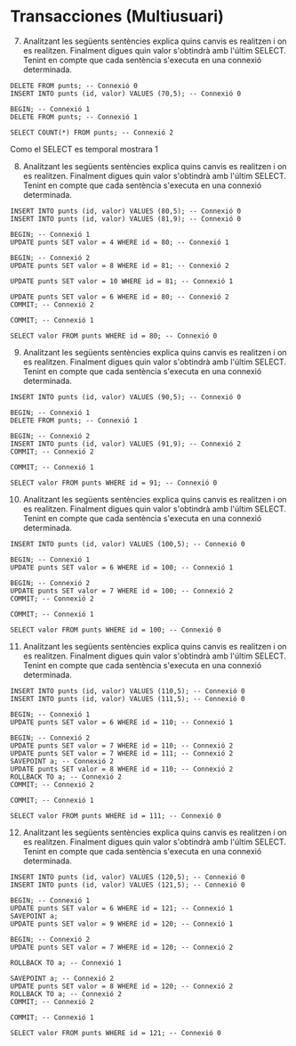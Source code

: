 # Transacciones (Multiusuari)

7. Analitzant les següents sentències explica quins canvis es realitzen i on es realitzen. Finalment digues quin valor s'obtindrà amb l'últim SELECT. Tenint en compte que cada sentència s'executa en una connexió determinada.

```
DELETE FROM punts; -- Connexió 0
INSERT INTO punts (id, valor) VALUES (70,5); -- Connexió 0

BEGIN; -- Connexió 1
DELETE FROM punts; -- Connexió 1

SELECT COUNT(*) FROM punts; -- Connexió 2
```
Como el SELECT es temporal mostrara 1 



8. Analitzant les següents sentències explica quins canvis es realitzen i on es realitzen. Finalment digues quin valor s'obtindrà amb l'últim SELECT. Tenint en compte que cada sentència s'executa en una connexió determinada.

```
INSERT INTO punts (id, valor) VALUES (80,5); -- Connexió 0
INSERT INTO punts (id, valor) VALUES (81,9); -- Connexió 0

BEGIN; -- Connexió 1
UPDATE punts SET valor = 4 WHERE id = 80; -- Connexió 1

BEGIN; -- Connexió 2
UPDATE punts SET valor = 8 WHERE id = 81; -- Connexió 2

UPDATE punts SET valor = 10 WHERE id = 81; -- Connexió 1

UPDATE punts SET valor = 6 WHERE id = 80; -- Connexió 2
COMMIT; -- Connexió 2

COMMIT; -- Connexió 1

SELECT valor FROM punts WHERE id = 80; -- Connexió 0
```


9. Analitzant les següents sentències explica quins canvis es realitzen i on es realitzen. Finalment digues quin valor s'obtindrà amb l'últim SELECT. Tenint en compte que cada sentència s'executa en una connexió determinada.

```
INSERT INTO punts (id, valor) VALUES (90,5); -- Connexió 0

BEGIN; -- Connexió 1
DELETE FROM punts; -- Connexió 1

BEGIN; -- Connexió 2
INSERT INTO punts (id, valor) VALUES (91,9); -- Connexió 2
COMMIT; -- Connexió 2

COMMIT; -- Connexió 1

SELECT valor FROM punts WHERE id = 91; -- Connexió 0
```

10. Analitzant les següents sentències explica quins canvis es realitzen i on es realitzen. Finalment digues quin valor s'obtindrà amb l'últim SELECT. Tenint en compte que cada sentència s'executa en una connexió determinada.

```
INSERT INTO punts (id, valor) VALUES (100,5); -- Connexió 0

BEGIN; -- Connexió 1
UPDATE punts SET valor = 6 WHERE id = 100; -- Connexió 1

BEGIN; -- Connexió 2
UPDATE punts SET valor = 7 WHERE id = 100; -- Connexió 2
COMMIT; -- Connexió 2

COMMIT; -- Connexió 1

SELECT valor FROM punts WHERE id = 100; -- Connexió 0
```

11. Analitzant les següents sentències explica quins canvis es realitzen i on es realitzen. Finalment digues quin valor s'obtindrà amb l'últim SELECT. Tenint en compte que cada sentència s'executa en una connexió determinada.

```
INSERT INTO punts (id, valor) VALUES (110,5); -- Connexió 0
INSERT INTO punts (id, valor) VALUES (111,5); -- Connexió 0

BEGIN; -- Connexió 1
UPDATE punts SET valor = 6 WHERE id = 110; -- Connexió 1

BEGIN; -- Connexió 2
UPDATE punts SET valor = 7 WHERE id = 110; -- Connexió 2
UPDATE punts SET valor = 7 WHERE id = 111; -- Connexió 2
SAVEPOINT a; -- Connexió 2
UPDATE punts SET valor = 8 WHERE id = 110; -- Connexió 2
ROLLBACK TO a; -- Connexió 2
COMMIT; -- Connexió 2

COMMIT; -- Connexió 1

SELECT valor FROM punts WHERE id = 111; -- Connexió 0
```

12. Analitzant les següents sentències explica quins canvis es realitzen i on es realitzen. Finalment digues quin valor s'obtindrà amb l'últim SELECT. Tenint en compte que cada sentència s'executa en una connexió determinada.

```
INSERT INTO punts (id, valor) VALUES (120,5); -- Connexió 0
INSERT INTO punts (id, valor) VALUES (121,5); -- Connexió 0

BEGIN; -- Connexió 1
UPDATE punts SET valor = 6 WHERE id = 121; -- Connexió 1
SAVEPOINT a;
UPDATE punts SET valor = 9 WHERE id = 120; -- Connexió 1

BEGIN; -- Connexió 2
UPDATE punts SET valor = 7 WHERE id = 120; -- Connexió 2

ROLLBACK TO a; -- Connexió 1

SAVEPOINT a; -- Connexió 2
UPDATE punts SET valor = 8 WHERE id = 120; -- Connexió 2
ROLLBACK TO a; -- Connexió 2
COMMIT; -- Connexió 2

COMMIT; -- Connexió 1

SELECT valor FROM punts WHERE id = 121; -- Connexió 0
```